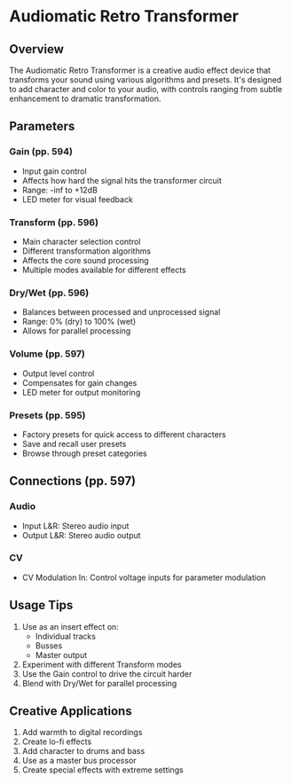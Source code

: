 # Audiomatic Retro Transformer

## Overview 
The Audiomatic Retro Transformer is a creative audio effect device that transforms your sound using various algorithms and presets. It's designed to add character and color to your audio, with controls ranging from subtle enhancement to dramatic transformation.

## Parameters

### Gain (pp. 594)
- Input gain control
- Affects how hard the signal hits the transformer circuit
- Range: -inf to +12dB
- LED meter for visual feedback

### Transform (pp. 596)
- Main character selection control
- Different transformation algorithms
- Affects the core sound processing
- Multiple modes available for different effects

### Dry/Wet (pp. 596)
- Balances between processed and unprocessed signal
- Range: 0% (dry) to 100% (wet)
- Allows for parallel processing

### Volume (pp. 597)
- Output level control
- Compensates for gain changes
- LED meter for output monitoring

### Presets (pp. 595)
- Factory presets for quick access to different characters
- Save and recall user presets
- Browse through preset categories

## Connections (pp. 597)

### Audio
- Input L&R: Stereo audio input
- Output L&R: Stereo audio output

### CV
- CV Modulation In: Control voltage inputs for parameter modulation

## Usage Tips
1. Use as an insert effect on:
   - Individual tracks
   - Busses
   - Master output
2. Experiment with different Transform modes
3. Use the Gain control to drive the circuit harder
4. Blend with Dry/Wet for parallel processing

## Creative Applications
1. Add warmth to digital recordings
2. Create lo-fi effects
3. Add character to drums and bass
4. Use as a master bus processor
5. Create special effects with extreme settings 